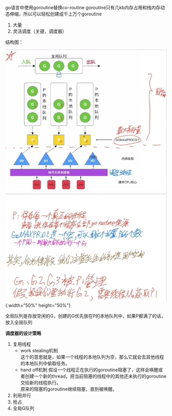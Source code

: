 go语言中使用goroutine替换co-routine 
goroutine只有几kb内存占用和栈内存动态伸缩，所以可以轻松创建成千上万个goroutine
1. 大量 
2. 灵活调度（关键，调度器）

结构图： 

![结构图](GORoutine.jpg "结构图"){:width="50%" height="50%"}

全局队列是存放空闲的G，创建的G优先放在P的本地队列中，如果P都满了的话，放入全局队列 


**调度器的设计策略**
1. 复用线程
   - work stealing机制  
   这个的意思就是，如果一个线程的本地队列为空，那么它就会去其他线程的本地队列中偷取任务。 
   - hand off机制 
   假设一个线程正在执行的goroutine阻塞了，这样会唤醒或者创建一个新的thread，把当前阻塞的线程中的其他还未执行的goroutine交给新的线程执行。  
   原来的阻塞的goroutine继续阻塞，直到被唤醒。
2. 利用并行
3. 抢占
4. 全局G队列


